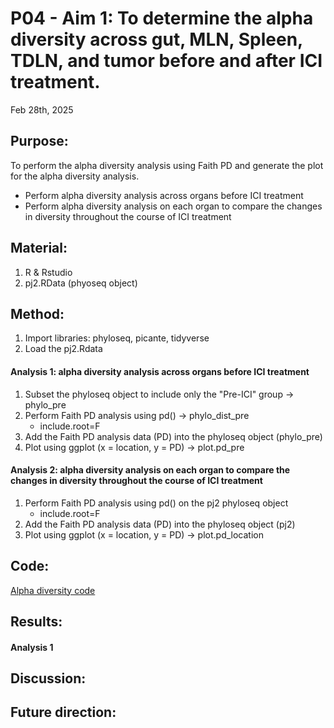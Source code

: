 # P04 - Aim 1: To determine the alpha diversity across gut, MLN, Spleen, TDLN, and tumor before and after ICI treatment.

Feb 28th, 2025

## Purpose:
To perform the alpha diversity analysis using Faith PD and generate the plot for the alpha diversity analysis. 
- Perform alpha diversity analysis across organs before ICI treatment
- Perform alpha diversity analysis on each organ to compare the changes in diversity throughout the course of ICI treatment

## Material: 
1. R & Rstudio
2. pj2.RData (phyoseq object)

## Method:
1. Import libraries: phyloseq, picante, tidyverse
2. Load the pj2.Rdata<br/>
#### Analysis 1: alpha diversity analysis across organs before ICI treatment
1. Subset the phyloseq object to include only the "Pre-ICI" group -> phylo_pre
2. Perform Faith PD analysis using pd() -> phylo_dist_pre
   - include.root=F
4. Add the Faith PD analysis data (PD) into the phyloseq object (phylo_pre)
5. Plot using ggplot (x = location, y = PD) -> plot.pd_pre
#### Analysis 2: alpha diversity analysis on each organ to compare the changes in diversity throughout the course of ICI treatment
1. Perform Faith PD analysis using pd() on the pj2 phyloseq object
   - include.root=F
3. Add the Faith PD analysis data (PD) into the phyloseq object (pj2)
4. Plot using ggplot (x = location, y = PD) -> plot.pd_location


## Code: 
[Alpha diversity code](R_codes/)
   
## Results: 
#### Analysis 1



## Discussion:

## Future direction:

